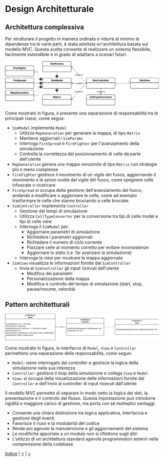 # Design Architetturale

## Architettura complessiva
Per strutturare il progetto in maniera ordinata e ridurre al minimo le dipendenze tra le varie parti, è stata adottata un'architettura basata sul modello MVC.
Questa scelta consente di realizzare un sistema flessibile, facilmente estendibile e in grado di adattarsi a scenari futuri.

![UML](../img/architectual-uml.png)

Come mostrato in figura, è presente una separazione di responsabilità tra le principali classi, come segue:
- `SimModel` implementa `Model`
  - Utilizza `MapGeneration` per generare la mappa, di tipo `Matrix`
  - Mantiene aggiornati i `SimParams`
  - Interroga `FireSpread` e `FireFighter` per l'avanzamento della simulazione
  - Controlla la correttezza del posizionamento di celle da parte dell'utente
- `MapGeneration` genera una mappa verosimile di tipo `Matrix` con strategie più o meno complesse
- `FireFighter` gestisce il movimento di un vigile del fuoco, aggiornando il movimento e le azioni svolte dal vigile del fuoco, come spegnere celle infuocate o ricaricare 
- `FireSpread` si occupa della gestione dell'avanzamento del fuoco, andando a modificare o aggiornare le celle, come ad esempio trasformare le celle che stanno bruciando a celle bruciate.
- `SimController` implementa `Controller`
  - Gestione dei tempi di simulazione
  - Utilizza `CellTypeConverter` per la conversione tra tipi di celle model e tipi di celle view
  - Interroga il `SimModel` per:
    - Aggiornare parametri di simulazione
    - Richiedere i parametri aggiornati
    - Richiedere il numero di ciclo corrente
    - Piazzare celle al momento corretto per evitare inconsistenze
    - Aggiornare lo stato (i.e. far avanzare la simulazione)
  - Interroga la view per mostrare la mappa aggiornata
- `SimView` visualizza le informazioni fornite dal `SimController`
  - Invia al `SimController` gli input ricevuti dall'utente
    - Modifica dei parametri
    - Personalizzazione della mappa
    - Modifica e controllo del tempo di simulazione (start, stop, pause/resume, velocità)


## Pattern architetturali

![Architettura MVC](../img/mvc-architecture.png)

Come mostrato in figura, le interfacce di `Model`, `View` e `Controller` permettono una separazione delle responsabilità, come segue:
- `Model`: viene interrogato dal controller e gestisce la logica della simulazione nella sua interezza
- `Controller`: gestisce il loop della simulazione e collega `View` e `Model`
- `View`: si occupa della visualizzazione delle informazioni fornite dal `Controller` e dell'invio al controller di input ricevuti dall'utente

Il modello MVC permette di separare in modo netto la logica dei dati, la presentazione e il controllo del flusso.
Questa impostazione può introdurre rigidità e maggiore carico di gestione, ma porta con sé molteplici vantaggi:
- Consente una chiara distinzione tra logica applicativa, interfaccia e gestione degli eventi
- Favorisce il riuso e la modularità del codice
- Rende più agevole la manutenzione e gli aggiornamenti del sistema
- Le modifiche apportate a un modulo non si riflettono sugli altri
- L'utilizzo di un'architettura standard agevola programmatori esterni nella comprensione della codebase


[Indice](../index.md) |
[<](../2-requirements/index.md) |
[>](../4-design/index.md)
